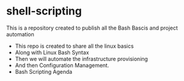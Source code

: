# shell-scripting

This is a repository created to publish all the Bash Bascis and project automation

* This repo is created to share all the linux basics
* Along with Linux Bash Syntax
* Then we will automate the infrastructure provisioning
* And then Configuration Management.
* Bash Scripting Agenda
